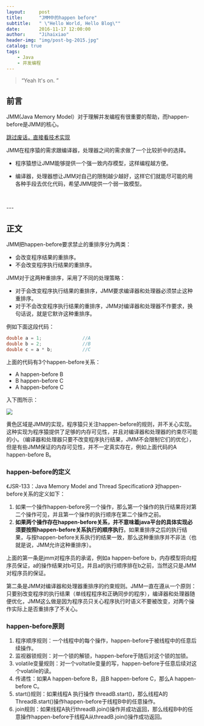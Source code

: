 ```yaml
---
layout:     post
title:      "JMM中的happen before"
subtitle:   " \"Hello World, Hello Blog\""
date:       2016-11-17 12:00:00
author:     "Jihaixiao"
header-img: "img/post-bg-2015.jpg"
catalog: true
tags:
    - Java
    - 并发编程
---
```


> “Yeah It's on. ”


## 前言

JMM(Java Memory Model）对于理解并发编程有很重要的帮助，而happen-before是JMM的核心。

[跳过废话，直接看技术实现 ](#build) 



JMM在程序猿的需求跟编译器，处理器之间的需求做了一个比较折中的选择。

* 程序猿想让JMM能够提供一个强一致内存模型，这样编程越方便。

* 编译器，处理器想让JMM对自己的限制越少越好，这样它们就能尽可能的用各种手段去优化代码，希望JMM提供一个弱一致模型。

  ​



<p id = "build"></p>
---

## 正文

JMM把happen-before要求禁止的重排序分为两类：

* 会改变程序结果的重排序。
* 不会改变程序执行结果的重排序。



JMM对于这两种重排序，采用了不同的处理策略：

* 对于会改变程序执行结果的重排序，JMM要求编译器和处理器必须禁止这种重排序。
* 对于不会改变程序执行结果的重排序，JMM对编译器和处理器不作要求，换句话说，就是它默许这种重排序。

例如下面这段代码：

```java
double a = 1;               //A
double b = 2;               //B
double c = a * b;           //C
```

上面的代码有3个happen-before关系：

* A happen-before B
* B happen-before C
* A happen-before C

入下图所示：

![](http://ogu2tysfa.bkt.clouddn.com/reorder4.jpg)



黄色区域是JMM的实现，程序猿只关注happen-before的规则，并不关心实现。这种实现为程序猿提供了足够的内存可见性，并且对编译器和处理器的约束尽可能的小。（编译器和处理器只要不改变程序执行结果，JMM不会限制它们的优化），但是有些JMM保证的内存可见性，并不一定真实存在，例如上面代码的A happen-before B。

### happen-before的定义

《JSR-133：Java Memory Model and Thread Specification》 对happen-before关系的定义如下：

1. 如果一个操作happen-before另一个操作，那么第一个操作的执行结果将对第二个操作可见，并且第一个操作的执行顺序在第二个操作之前。
2. **如果两个操作存在happen-before关系，并不意味着java平台的具体实现必须要按照happen-before关系执行的顺序执行**。如果重排序之后的执行结果，与按happen-before关系执行的结果一致，那么这种重排序并不非法（也就是说，JMM允许这种重排序）。

上面的第一条是jmm对程序员的承诺，例如a happen-before b，内存模型将向程序员保证，a的操作结果对b可见，并且a的执行顺序排在b之前，当然这只是JMM对程序员的保证。

第二条是JMM对编译器和处理器重排序的约束规则。JMM一直在遵从一个原则：只要别改变程序的执行结果（单线程程序和正确同步的程序），编译器和处理器随便优化，JMM这么做是因为程序员只关心程序执行时语义不要被改变，对两个操作实际上是否重排序了不关心。

### happen-before原则

1. 程序顺序规则：一个线程中的每个操作，happen-before于被线程中的任意后续操作。
2. 监视器锁规则：对一个锁的解锁，happen-before于随后对这个锁的加锁。
3. volatile变量规则：对一个voltatile变量的写，happen-before于任意后续对这个volatile的读。
4. 传递性：如果A happen-before B，且B happen-before C，那么A happen-before C。
5. start()规则：如果线程A 执行操作 threadB.start()，那么线程A的ThreadB.start()操作happen-before于线程B中的任意操作。
6. join规则：如果线程A执行threadB.join()操作并成功返回，那么线程B中的任意操作happen-before于线程A从threadB.join()操作成功返回。

